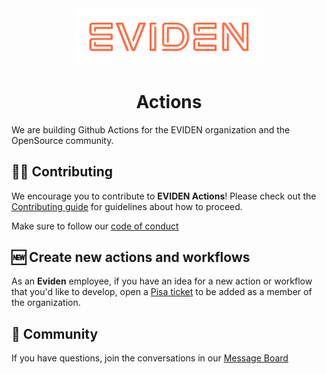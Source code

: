 <div align='center'>
<img alt="Eviden" src="profile/assets/Eviden_Logo_Orange.png?raw=true" width="300px">
<h1>Actions</h1>
</div>

We are building Github Actions for the EVIDEN organization and the OpenSource community.

## 🧑‍💻 Contributing

We encourage you to contribute to **EVIDEN Actions**! Please check out the [Contributing guide](https://github.com/eviden-actions/.github/blob/main/CONTRIBUTING.md) for guidelines about how to proceed.

Make sure to follow our [code of conduct](https://github.com/eviden-actions/.github/blob/main/CODE_OF_CONDUCT.md)

## 🆕 Create new actions and workflows

As an **Eviden** employee, if you have an idea for a new action or workflow that you'd like to develop, open a [Pisa ticket](https://pisa.myeviden.com/home?id=sc_cat_item&sys_id=663f66d91b4680507c1ddceacd4bcb05&sysparm_category=cda9884f1bc1c8107c1ddceacd4bcb97&catalog_id=-1) to be added as a member of the organization.

## 🤝 Community

If you have questions, join the conversations in our [Message Board](https://github.com/orgs/eviden-actions/discussions)

